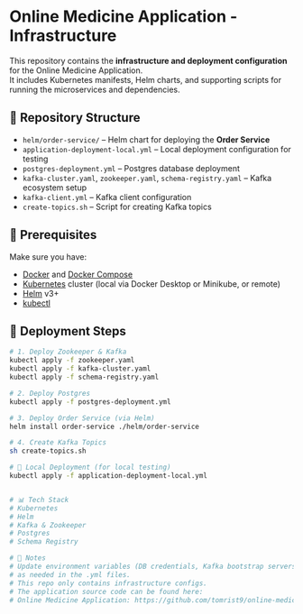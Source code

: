 # Online Medicine Application - Infrastructure

This repository contains the **infrastructure and deployment configuration** for the Online Medicine Application.  
It includes Kubernetes manifests, Helm charts, and supporting scripts for running the microservices and dependencies.

## 📂 Repository Structure
- `helm/order-service/` – Helm chart for deploying the **Order Service**
- `application-deployment-local.yml` – Local deployment configuration for testing
- `postgres-deployment.yml` – Postgres database deployment
- `kafka-cluster.yaml`, `zookeeper.yaml`, `schema-registry.yaml` – Kafka ecosystem setup
- `kafka-client.yml` – Kafka client configuration
- `create-topics.sh` – Script for creating Kafka topics

## 🚀 Prerequisites
Make sure you have:
- [Docker](https://www.docker.com/) and [Docker Compose](https://docs.docker.com/compose/)  
- [Kubernetes](https://kubernetes.io/) cluster (local via Docker Desktop or Minikube, or remote)
- [Helm](https://helm.sh/) v3+
- [kubectl](https://kubernetes.io/docs/reference/kubectl/)

## 🚀 Deployment Steps

```bash
# 1. Deploy Zookeeper & Kafka
kubectl apply -f zookeeper.yaml
kubectl apply -f kafka-cluster.yaml
kubectl apply -f schema-registry.yaml

# 2. Deploy Postgres
kubectl apply -f postgres-deployment.yml

# 3. Deploy Order Service (via Helm)
helm install order-service ./helm/order-service

# 4. Create Kafka Topics
sh create-topics.sh

# 🧪 Local Deployment (for local testing)
kubectl apply -f application-deployment-local.yml


# 📊 Tech Stack
# Kubernetes
# Helm
# Kafka & Zookeeper
# Postgres
# Schema Registry

# 📝 Notes
# Update environment variables (DB credentials, Kafka bootstrap servers) 
# as needed in the .yml files.
# This repo only contains infrastructure configs.
# The application source code can be found here:
# Online Medicine Application: https://github.com/tomrist9/online-medicine-application

